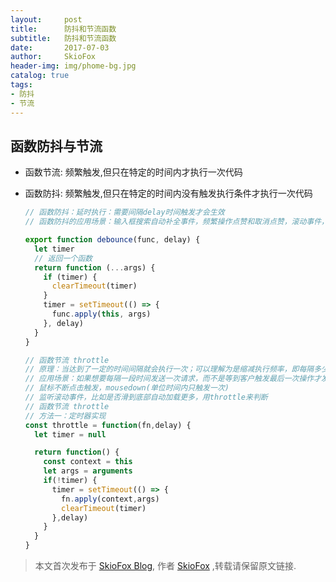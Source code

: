 ```yaml
---
layout:     post
title:      防抖和节流函数
subtitle:   防抖和节流函数
date:       2017-07-03
author:     SkioFox
header-img: img/phome-bg.jpg
catalog: true
tags:
- 防抖
- 节流
---
```


## 函数防抖与节流

- 函数节流: 频繁触发,但只在特定的时间内才执行一次代码
- 函数防抖: 频繁触发,但只在特定的时间内没有触发执行条件才执行一次代码 

  ```js
  // 函数防抖：延时执行：需要间隔delay时间触发才会生效
  // 函数防抖的应用场景：输入框搜索自动补全事件，频繁操作点赞和取消点赞，滚动事件，resize窗口变化

  export function debounce(func, delay) {
    let timer
    // 返回一个函数
    return function (...args) {
      if (timer) {
        clearTimeout(timer)
      }
      timer = setTimeout(() => {
        func.apply(this, args)
      }, delay)
    }
  }

  // 函数节流 throttle
  // 原理：当达到了一定的时间间隔就会执行一次；可以理解为是缩减执行频率，即每隔多少事件执行一次
  // 应用场景：如果想要每隔一段时间发送一次请求，而不是等到客户触发最后一次操作才发送请求，可以这样实现
  // 鼠标不断点击触发，mousedown(单位时间内只触发一次)
  // 监听滚动事件，比如是否滑到底部自动加载更多，用throttle来判断
  // 函数节流 throttle
  // 方法一：定时器实现
  const throttle = function(fn,delay) {
    let timer = null

    return function() {
      const context = this
      let args = arguments
      if(!timer) {
        timer = setTimeout(() => {
          fn.apply(context,args) 
          clearTimeout(timer) 
        },delay)
      }
    }
  }
  ```

> 本文首次发布于 [SkioFox Blog](http://blog.skiofox.top), 作者 [SkioFox](https://github.com/LoverFancy/) ,转载请保留原文链接.
